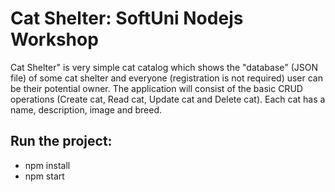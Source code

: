 # Cat Shelter: SoftUni Nodejs Workshop
Cat Shelter" is very simple cat catalog which shows the "database" (JSON file) of some cat shelter and everyone (registration is not required) user can be their potential owner. The application will consist of the basic CRUD operations (Create cat, Read cat, Update cat and Delete cat). Each cat has a name, description, image and breed.
## Run the project:
  * npm install
  * npm start
